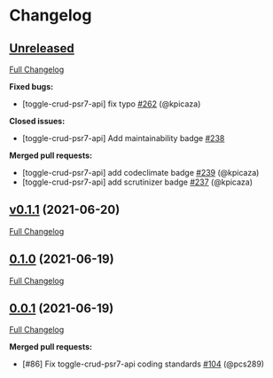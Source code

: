 # Changelog

## [Unreleased](https://github.com/pheature-flags/pheature-flags/tree/HEAD)

[Full Changelog](https://github.com/pheature-flags/pheature-flags/compare/v0.1.1...HEAD)

**Fixed bugs:**

- \[toggle-crud-psr7-api\] fix typo [\#262](https://github.com/pheature-flags/pheature-flags/pull/262) (@kpicaza)

**Closed issues:**

- \[toggle-crud-psr7-api\] Add maintainability badge  [\#238](https://github.com/pheature-flags/pheature-flags/issues/238)

**Merged pull requests:**

- \[toggle-crud-psr7-api\] add codeclimate badge [\#239](https://github.com/pheature-flags/pheature-flags/pull/239) (@kpicaza)
- \[toggle-crud-psr7-api\] add scrutinizer badge [\#237](https://github.com/pheature-flags/pheature-flags/pull/237) (@kpicaza)

## [v0.1.1](https://github.com/pheature-flags/pheature-flags/tree/v0.1.1) (2021-06-20)

[Full Changelog](https://github.com/pheature-flags/pheature-flags/compare/0.1.0...v0.1.1)

## [0.1.0](https://github.com/pheature-flags/pheature-flags/tree/0.1.0) (2021-06-19)

[Full Changelog](https://github.com/pheature-flags/pheature-flags/compare/0.0.1...0.1.0)

## [0.0.1](https://github.com/pheature-flags/pheature-flags/tree/0.0.1) (2021-06-19)

[Full Changelog](https://github.com/pheature-flags/pheature-flags/compare/4efde1b91949256bf8d3b3baf7546150ddcc0e90...0.0.1)

**Merged pull requests:**

- \[\#86\] Fix toggle-crud-psr7-api coding standards [\#104](https://github.com/pheature-flags/pheature-flags/pull/104) (@pcs289)
